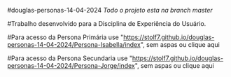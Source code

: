 #douglas-personas-14-04-2024
*Todo o projeto esta na branch master*

#Trabalho desenvolvido para a Disciplina de Experiência do Usuário.

#Para acesso da Persona Primária use "https://stolf7.github.io/douglas-personas-14-04-2024/Persona-Isabella/index", sem aspas ou clique aqui

#Para acesso da Persona Secundaria use "https://stolf7.github.io/douglas-personas-14-04-2024/Persona-Jorge/index", sem aspas ou clique aqui
